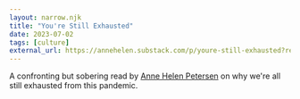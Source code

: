 ```yaml
---
layout: narrow.njk
title: "You're Still Exhausted"
date: 2023-07-02
tags: [culture]
external_url: https://annehelen.substack.com/p/youre-still-exhausted?ref=daniel.pizza
---
```


A confronting but sobering read by [Anne Helen Petersen](https://twitter.com/annehelen?lang=nl&ref=daniel.pizza) on why we're all still exhausted from this pandemic.
